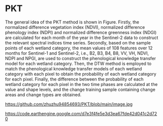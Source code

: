 # PKT
The general idea of the PKT method is shown in Figure. Firstly, the normalized difference vegetation index (NDVI), normalized difference phenology index (NDPI) and normalized difference greenness index (NDGI) are calculated for each month of the year in the Sentinel-2 data to construct the relevant spectral indices time series. Secondly, based on the sample points of each wetland category, the mean values of 108 features over 12 months for Sentinel-1 and Sentinel-2, i.e., B2, B3, B4, B8, VV, VH, NDVI, NDPI and NPGI, are used to construct the phenological knowledge transfer model for each wetland category. Then, the DTW method is employed to match the phenological knowledge transfer models of each wetland category with each pixel to obtain the probability of each wetland category for each pixel. Finally, the difference between the probability of each wetland category for each pixel in the two time phases are calculated at the value and shape levels, and the change training sample containing change areas and change types are obtained.

https://github.com/zhuzhu94854693/PKT/blob/main/image.jpg

https://code.earthengine.google.com/d7e3f4fe5e3d3ea67fde42d041c2d720
